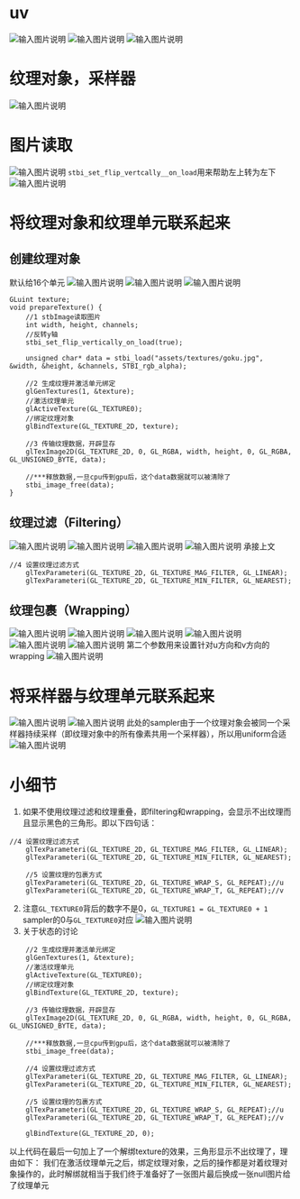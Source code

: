 # uv
![输入图片说明](/imgs/2024-10-24/CDuwYkZkCMvz4JfM.png)
![输入图片说明](/imgs/2024-10-24/4heeFb5A7p8YZCY8.png)
![输入图片说明](/imgs/2024-10-24/RPCKn8MVRifRwRKf.png)
# 纹理对象，采样器
![输入图片说明](/imgs/2024-10-24/l0POoHTQeabrLDWM.png)
# 图片读取
![输入图片说明](/imgs/2024-10-24/YAsEGEXR90Npl2I6.png)
`stbi_set_flip_vertcally__on_load`用来帮助左上转为左下
![输入图片说明](/imgs/2024-10-24/R0m4jMWbwzA94aIb.png)
# 将纹理对象和纹理单元联系起来
## 创建纹理对象
默认给16个单元
![输入图片说明](/imgs/2024-10-24/9NjZjRPGvQmfOm9F.png)
![输入图片说明](/imgs/2024-10-24/pUN0izhi7YY04VEl.png)
![输入图片说明](/imgs/2024-10-24/uqbMnbfp9BktGoX0.png)
```
GLuint texture;
void prepareTexture() {
    //1 stbImage读取图片
    int width, height, channels;
    //反转y轴
    stbi_set_flip_vertically_on_load(true);

    unsigned char* data = stbi_load("assets/textures/goku.jpg", &width, &height, &channels, STBI_rgb_alpha);

    //2 生成纹理并激活单元绑定
    glGenTextures(1, &texture);
    //激活纹理单元
    glActiveTexture(GL_TEXTURE0);
    //绑定纹理对象
    glBindTexture(GL_TEXTURE_2D, texture);

    //3 传输纹理数据，开辟显存
    glTexImage2D(GL_TEXTURE_2D, 0, GL_RGBA, width, height, 0, GL_RGBA, GL_UNSIGNED_BYTE, data);

    //***释放数据,一旦cpu传到gpu后，这个data数据就可以被清除了
    stbi_image_free(data);
}
```
## 纹理过滤（Filtering）
![输入图片说明](/imgs/2024-10-24/DTSROjmYHYpdL0zg.png)
![输入图片说明](/imgs/2024-10-24/3NIhr8goyaJ0UCM2.png)
![输入图片说明](/imgs/2024-10-24/vy0l0kfbTHRQavPy.png)
![输入图片说明](/imgs/2024-10-24/sGn7f8f9AodsRPCx.png)
承接上文
```
//4 设置纹理过滤方式
    glTexParameteri(GL_TEXTURE_2D, GL_TEXTURE_MAG_FILTER, GL_LINEAR);
    glTexParameteri(GL_TEXTURE_2D, GL_TEXTURE_MIN_FILTER, GL_NEAREST);
```
## 纹理包裹（Wrapping）

![输入图片说明](/imgs/2024-10-25/V7anbfXirAd7ZZL8.png)
![输入图片说明](/imgs/2024-10-25/d1HLu2Nd5WUGemza.png)
![输入图片说明](/imgs/2024-10-25/9iIDmKNMrN73sTi8.png)
![输入图片说明](/imgs/2024-10-25/DB8wMvTamYMJuZxB.png)
![输入图片说明](/imgs/2024-10-25/0ItGbjJjCNEwLHWh.png)
![输入图片说明](/imgs/2024-10-25/XRLYRlnQa5k8V1mU.png)
第二个参数用来设置针对u方向和v方向的wrapping
![输入图片说明](/imgs/2024-10-25/tsaaqmTTV0Oiowlo.png)
# 将采样器与纹理单元联系起来
![输入图片说明](/imgs/2024-10-25/pE3mrlEcqBOiMnnj.png)
![输入图片说明](/imgs/2024-10-25/cVyHNvj4h6ulv9HQ.png)
此处的sampler由于一个纹理对象会被同一个采样器持续采样（即纹理对象中的所有像素共用一个采样器），所以用uniform合适
![输入图片说明](/imgs/2024-10-25/rBc9jvQNupWwyoH3.png)
# 小细节
1. 如果不使用纹理过滤和纹理重叠，即filtering和wrapping，会显示不出纹理而且显示黑色的三角形。即以下四句话：
```
//4 设置纹理过滤方式
    glTexParameteri(GL_TEXTURE_2D, GL_TEXTURE_MAG_FILTER, GL_LINEAR);
    glTexParameteri(GL_TEXTURE_2D, GL_TEXTURE_MIN_FILTER, GL_NEAREST);

    //5 设置纹理的包裹方式
    glTexParameteri(GL_TEXTURE_2D, GL_TEXTURE_WRAP_S, GL_REPEAT);//u
    glTexParameteri(GL_TEXTURE_2D, GL_TEXTURE_WRAP_T, GL_REPEAT);//v
```
2. 注意`GL_TEXTURE0`背后的数字不是0，`GL_TEXTURE1 = GL_TEXTURE0 + 1`
sampler的0与`GL_TEXTURE0`对应
![输入图片说明](/imgs/2024-10-25/TVX7pBzUlBmBGh6q.png)
3. 关于状态的讨论
```
    //2 生成纹理并激活单元绑定
    glGenTextures(1, &texture);
    //激活纹理单元
    glActiveTexture(GL_TEXTURE0);
    //绑定纹理对象
    glBindTexture(GL_TEXTURE_2D, texture);

    //3 传输纹理数据，开辟显存
    glTexImage2D(GL_TEXTURE_2D, 0, GL_RGBA, width, height, 0, GL_RGBA, GL_UNSIGNED_BYTE, data);

    //***释放数据,一旦cpu传到gpu后，这个data数据就可以被清除了
    stbi_image_free(data);

    //4 设置纹理过滤方式
    glTexParameteri(GL_TEXTURE_2D, GL_TEXTURE_MAG_FILTER, GL_LINEAR);
    glTexParameteri(GL_TEXTURE_2D, GL_TEXTURE_MIN_FILTER, GL_NEAREST);

    //5 设置纹理的包裹方式
    glTexParameteri(GL_TEXTURE_2D, GL_TEXTURE_WRAP_S, GL_REPEAT);//u
    glTexParameteri(GL_TEXTURE_2D, GL_TEXTURE_WRAP_T, GL_REPEAT);//v

    glBindTexture(GL_TEXTURE_2D, 0);
```
以上代码在最后一句加上了一个解绑texture的效果，三角形显示不出纹理了，理由如下：
我们在激活纹理单元之后，绑定纹理对象，之后的操作都是对着纹理对象操作的，此时解绑就相当于我们终于准备好了一张图片最后换成一张null图片给了纹理单元
<!--stackedit_data:
eyJoaXN0b3J5IjpbLTE4MTk2OTc0NTksODAxNjI3NjM5LDc2Nz
cxMjk2OCw5Nzk0NjY3ODksLTI2MTgyNTIxMSw3OTg0MTk2MzUs
OTg5ODA0MzY1LDQzOTEwNjQ5OCwtMjExOTUzNjI2OCwtOTIxNz
EzMjk2LC0xMzg4MDcyMCwtNDIzNjcyNzc3LC0zNzM1MzYzNTgs
LTE1MjM3MTAwNzYsLTg4ODA0NzM4MSwtNDk2MTgwMzcwLC03NT
QwMDUzMDgsLTEyMDYyNjYyMzMsLTExNjU5MzE1NzldfQ==
-->